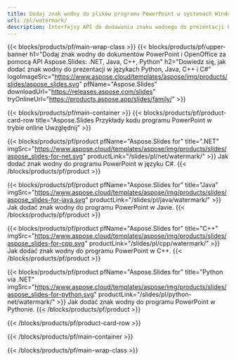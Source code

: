 ```yaml
---
title: Dodaj znak wodny do plików programu PowerPoint w systemach Windows, Linux i macOS
url: /pl/watermark/
description: Interfejsy API do dodawania znaku wodnego do prezentacji PPT, PPTX i ODP
---
```


{{< blocks/products/pf/main-wrap-class >}}
{{< blocks/products/pf/upper-banner h1="Dodaj znak wodny do dokumentów PowerPoint i OpenOffice za pomocą API Aspose.Slides: .NET, Java, C++, Python" h2="Dowiedz się, jak dodać znak wodny do prezentacji w językach Python, Java, C++ i C#" logoImageSrc="https://www.aspose.cloud/templates/aspose/img/products/slides/aspose_slides.svg" pfName="Aspose.Slides" downloadUrl="https://releases.aspose.com/slides" tryOnlineUrl="https://products.aspose.app/slides/family/" >}}

{{< blocks/products/pf/main-container >}}
{{< blocks/products/pf/product-card-row title="Aspose.Slides Przykłady kodu programu PowerPoint w trybie online Uwzględnij" >}}

{{< blocks/products/pf/product pfName="Aspose.Slides for" title=".NET" imgSrc="https://www.aspose.cloud/templates/aspose/img/products/slides/aspose_slides-for-net.svg" productLink="/slides/pl/net/watermark/" >}}
Jak dodać znak wodny do programu PowerPoint w języku C#.
{{< /blocks/products/pf/product >}}

{{< blocks/products/pf/product pfName="Aspose.Slides for" title="Java" imgSrc="https://www.aspose.cloud/templates/aspose/img/products/slides/aspose_slides-for-java.svg" productLink="/slides/pl/java/watermark/" >}}
Jak dodać znak wodny do programu PowerPoint w Javie.
{{< /blocks/products/pf/product >}}

{{< blocks/products/pf/product pfName="Aspose.Slides for" title="C++" imgSrc="https://www.aspose.cloud/templates/aspose/img/products/slides/aspose_slides-for-cpp.svg" productLink="/slides/pl/cpp/watermark/" >}}
Jak dodać znak wodny do programu PowerPoint w C++.
{{< /blocks/products/pf/product >}}

{{< blocks/products/pf/product pfName="Aspose.Slides for" title="Python via .NET" imgSrc="https://www.aspose.cloud/templates/aspose/img/products/slides/aspose_slides-for-python.svg" productLink="/slides/pl/python-net/watermark/" >}}
Jak dodać znak wodny do programu PowerPoint w Pythonie.
{{< /blocks/products/pf/product >}}

{{< /blocks/products/pf/product-card-row >}}

{{< /blocks/products/pf/main-container >}}

{{< /blocks/products/pf/main-wrap-class >}}
